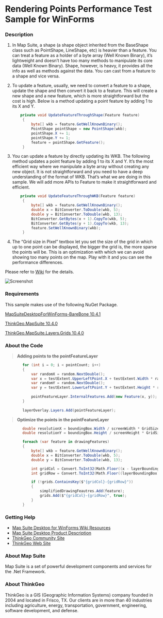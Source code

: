 # Rendering Points Performance Test Sample for WinForms

### Description
1. In Map Suite, a shape (a shape object inherited from the BaseShape class such as PointShape, LineShape, etc) is heavier than a feature. You can treat a feature as a holder of a byte array (Well Known Binary), it’s lightweight and doesn’t have too many methods to manipulate its core data (Well Known Binary). Shape, however, is heavy, it provides all the info as well as methods against the data.  You can cast from a feature to a shape and vice versa.
 
1. To update a feature, usually, we need to convert a feature to a shape, update the shape and then convert it back to a feature. This will create a new shape and a new feature, which is more straightforward but the cost is high. Below is a method updating a point feature by adding 1 to its X and Y.

```csharp
       private void UpdateFeatureThroughShape(Feature feature)
        {
            byte[] wkb = feature.GetWellKnownBinary();
            PointShape pointShape = new PointShape(wkb);
            pointShape.X += 1;
            pointShape.Y += 1;
            feature = pointShape.GetFeature();
        }
```

3. You can update a feature by directly updating its WKB. The following method updates a point feature by adding 1 to its X and Y. It’s the most efficient way where we manipulate a byte array without creating any new object. It is not straightforward and you need to have a deep understanding of the format of WKB. That’s what we are doing in this sample. We will add more APIs to Feature to make it straightforward and efficient.

```csharp
       private void UpdateFeatureThroughWKB(Feature feature)
        {
            byte[] wkb = feature.GetWellKnownBinary();
            double x = BitConverter.ToDouble(wkb, 5);
            double y = BitConverter.ToDouble(wkb, 13);
            BitConverter.GetBytes(x + 1).CopyTo(wkb, 5);
            BitConverter.GetBytes(y + 1).CopyTo(wkb, 13);
            feature.SetWellKnownBinary(wkb);
        }
```

4. The “Grid size in Pixel” textbox let you set the size of the grid in which up to one point can be displayed, the bigger the grid is, the more sparse the points will be. This is an optimization with which we can avoid showing too many points on the map.  Play with it and you can see the performance differences.


Please refer to [Wiki](http://wiki.thinkgeo.com/wiki/map_suite_desktop_for_winforms) for the details.

![Screenshot](https://github.com/ThinkGeo/RenderingPointsPerformanceTestSample-ForWinForms/blob/master/Screenshot.gif)

### Requirements
This sample makes use of the following NuGet Package.

[MapSuiteDesktopForWinForms-BareBone 10.4.1](https://www.nuget.org/packages/MapSuiteDesktopForWinForms-BareBone/10.4.1)

[ThinkGeo.MapSuite 10.4.0](https://www.nuget.org/packages/ThinkGeo.MapSuite/10.4.0)

[ThinkGeo.MapSuite.Layers.Grids 10.4.0](https://www.nuget.org/packages/ThinkGeo.MapSuite.Layers.Grids/10.4.0)

### About the Code

>**Adding points to the pointFeatureLayer**
```csharp
        for (int i = 0; i < pointCount; i++)
        {
            var randomX = random.NextDouble();
            var x = testExtent.UpperLeftPoint.X + testExtent.Width * randomX;
            var randomY = random.NextDouble();
            var y = testExtent.LowerLeftPoint.Y + testExtent.Height * randomY;
            
            pointFeatureLayer.InternalFeatures.Add(new Feature(x, y));
        }
            
        layerOverlay.Layers.Add(pointFeatureLayer);
```

>**Optimize the points in the pointFeatureLayer**
```csharp
        double resolutionX = boundingBox.Width / screenWidth * GridSizeInPixel;
        double resolutionY = boundingBox.Height / screenHeight * GridSizeInPixel;

        foreach (var feature in drawingFeatures)
        {
            byte[] wkb = feature.GetWellKnownBinary();
            double x = BitConverter.ToDouble(wkb, 5);
            double y = BitConverter.ToDouble(wkb, 13);

            int gridCol = Convert.ToInt32(Math.Floor((x - layerBoundingBox.UpperLeftPoint.X) / resolutionX));
            int gridRow = Convert.ToInt32(Math.Floor((layerBoundingBox.UpperLeftPoint.Y - y) / resolutionY));

            if (!grids.ContainsKey($"{gridCol}-{gridRow}"))
            {
                simplifiedDrawingFeautres.Add(feature);
                grids.Add($"{gridCol}-{gridRow}", true);
            }
        } 
```

### Getting Help

- [Map Suite Desktop for WinForms Wiki Resources](http://wiki.thinkgeo.com/wiki/map_suite_desktop_for_winforms)
- [Map Suite Desktop Product Description](https://thinkgeo.com/desktop)
- [ThinkGeo Community Site](http://community.thinkgeo.com/)
- [ThinkGeo Web Site](https://www.thinkgeo.com)


### About Map Suite
Map Suite is a set of powerful development components and services for the .Net Framework.

### About ThinkGeo
ThinkGeo is a GIS (Geographic Information Systems) company founded in 2004 and located in Frisco, TX. Our clients are in more than 40 industries including agriculture, energy, transportation, government, engineering, software development, and defense.

